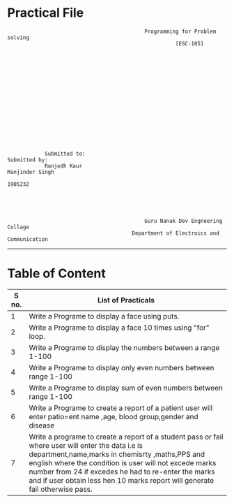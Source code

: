 #                                                       Practical File
                                                Programming for Problem solving
                                                          [ESC-105]
                                                          
                                                          
                                                          
                                                          
                                                          
                                                          
                                                          
                                                          
                                                          
                                                          
                                                          
                                                          
                                                          
                                                          
                                                          
                                                          
                                                          
                Submitted to:                                                                          Submitted by:              
                Ranjodh Kaur                                                                           Manjinder Singh
                                                                                                       1905232
                                           
                                          
                                          
                                          
                                          
                                                Guru Nanak Dev Engneering Collage
                                            Department of Electroics and Communication
___
#   Table of Content
   | S no. |List of Practicals | 
   |-------|-----|
   |1| Write a Programe to display a face using puts.| 
   |2| Write a Programe to display a face 10 times using "for" loop. |
   |3| Write a Programe to display the numbers between a range 1-100 |
   |4| Write a Programe to display only even numbers between range 1-100|
   |5| Write a Programe to display sum of even numbers between range 1-100|
   |6| Write a Programe to create a report of a patient user will enter patio=ent name ,age, blood group,gender and disease|
   |7| Write a programe to create a report of a student pass or fail where user will enter the data i.e is department,name,marks in chemisrty ,maths,PPS and english where the condition is user will not excede marks number from 24 if excedes he had to re-enter the marks and if user obtain less hen 10 marks report will generate fail otherwise pass.|
